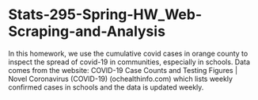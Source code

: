 # Stats-295-Spring-HW_Web-Scraping-and-Analysis
In this homework, we use the cumulative covid cases in orange county to inspect the spread of covid-19 in communities, especially in schools. Data comes from the website: COVID-19 Case Counts and Testing Figures | Novel Coronavirus (COVID-19) (ochealthinfo.com) which lists weekly confirmed cases in schools and the data is updated weekly.
